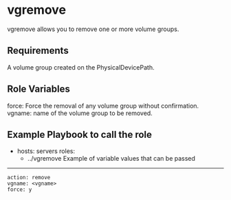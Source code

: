 vgremove
=========
vgremove allows you to remove one or more volume groups.

Requirements
------------
A volume group created on the PhysicalDevicePath.

Role Variables
--------------
force:  Force the removal of any volume group without confirmation.
vgname: name of the volume group to be removed.

Example Playbook to call the role
---------------------------------
- hosts: servers
  roles:
     - ../vgremove
Example of variable values that can be passed
---------------------------------------------
    action: remove
    vgname: <vgname>
    force: y

